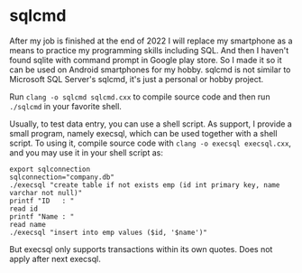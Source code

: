 # sqlcmd

After my job is finished at the end of 2022 I will replace my smartphone as a means to practice my programming skills including SQL. And then I haven't found sqlite with command prompt in Google play store. So I made it so it can be used on Android smartphones for my hobby. sqlcmd is not similar to Microsoft SQL Server's sqlcmd, it's just a personal or hobby project.

Run `clang -o sqlcmd sqlcmd.cxx` to compile source code and then run `./sqlcmd` in your favorite shell.

Usually, to test data entry, you can use a shell script.  As support, I provide a small program, namely execsql, which can be used together with a shell script. To using it, compile source code with `clang -o execsql execsql.cxx`, and you may use it in your shell script as:

```
export sqlconnection
sqlconnection="company.db"
./execsql "create table if not exists emp (id int primary key, name varchar not null)"
printf "ID   : "
read id
printf "Name : "
read name
./execsql "insert into emp values ($id, '$name')"
```

But execsql only supports transactions within its own quotes. Does not apply after next execsql.
